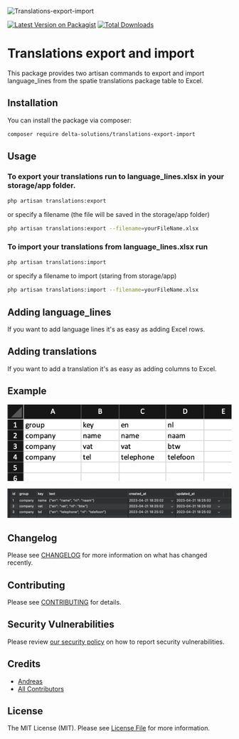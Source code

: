 ![Translations-export-import](https://banners.beyondco.de/translations-export-import.png?theme=light&packageManager=composer+require&packageName=delta-solutions%2Ftranslations-export-import&pattern=architect&style=style_1&description=Export+and+import+your+spatie%2Flaravel-translation-loader+powered+translations+to+and+from+Excel&md=1&showWatermark=1&fontSize=100px&images=document-download&widths=auto)

[![Latest Version on Packagist](https://img.shields.io/packagist/v/delta-solutions/translations-export-import.svg?style=flat-square)](https://packagist.org/packages/delta-solutions/translations)
[![Total Downloads](https://img.shields.io/packagist/dt/delta-solutions/translations-export-import.svg?style=flat-square)](https://packagist.org/packages/delta-solutions/translations)

# Translations export and import

This package provides two artisan commands to export and import language_lines from the spatie translations package table to Excel.

## Installation

You can install the package via composer:

```bash
composer require delta-solutions/translations-export-import
```

## Usage

### To export your translations run to language_lines.xlsx in your storage/app folder.

```bash
php artisan translations:export
```
or specify a filename (the file will be saved in the storage/app folder)

```bash
php artisan translations:export --filename=yourFileName.xlsx 
```

### To import your translations from language_lines.xlsx run

```bash
php artisan translations:import
```
or specify a filename to import (staring from storage/app)

```bash
php artisan translations:import --filename=yourFileName.xlsx 
```

## Adding language_lines

If you want to add language lines it's as easy as adding Excel rows.



## Adding translations

If you want to add a translation it's as easy as adding columns to Excel.

## Example

![example of Excel](https://github.com/Delta-Solutions/assets/blob/main/translations-export-import/excel.png)

![example of imported result](https://github.com/Delta-Solutions/assets/blob/main/translations-export-import/imported.png)


## Changelog

Please see [CHANGELOG](CHANGELOG.md) for more information on what has changed recently.

## Contributing

Please see [CONTRIBUTING](CONTRIBUTING.md) for details.

## Security Vulnerabilities

Please review [our security policy](../../security/policy) on how to report security vulnerabilities.

## Credits

- [Andreas](https://github.com/Delta-Solutions)
- [All Contributors](../../contributors)

## License

The MIT License (MIT). Please see [License File](LICENSE.md) for more information.
